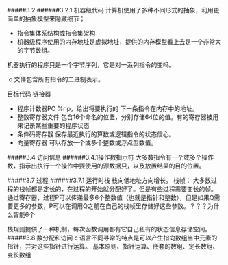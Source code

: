 #####3.2
######3.2.1 机器级代码
计算机使用了多种不同形式的抽象，利用更简单的抽象模型来隐藏细节；
- 指令集体系结构或指令集架构
- 机器级程序使用的内存地址是虚拟地址，提供的内存模型看上去是一个非常大的字节数组。

机器执行的程序只是一个字节序列，它是对一系列指令的变吗。

.o 文件包含所有指令的二进制表示。

目标代码 链接器

- 程序计数器PC  %rip，给出将要执行的 下一条指令在内存中的地址。
- 整数寄存器文件  包含16个命名的位置，分别存储64位的值。有的寄存器被用来记录某些重要的程序状态
- 条件码寄存器 保存最近执行的算数或逻辑指令的状态信心。
- 向量寄存器 可以存放一个或多个整数或浮点型数值。

#####3.4 访问信息
######3.4.1操作数指示符
大多数指令有一个或多个操作数，指示出执行一个操作中要使用的源数据只，以及放置结果的目的位置。

#####3.7 过程
######3.7.1 运行时栈
栈向低地址方向增长。
栈帧：
大多数过程的栈帧都是定长的，在过程的开始就分配好了。但是有些过程需要变长的帧。
通过寄存器，过程P可以传递最多6个整数值（也就是指针和整数），但是如果Q需要更多的参数，P可以在调用Q之前在自己的栈帧里存储好这些参数。？？？为什么智能6个

栈规则提供了一种机制，每次函数调用都有它自己私有的状态信息存储空间。
#####3.8 数分配和访问
c 语言不同寻常的特点是可以产生指向数组当中元素的指针，并对这些指针进行运算。
基本原则、指针运算、嵌套的数组、定长数组、变长数组